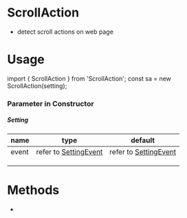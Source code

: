 # ScrollAction
- detect scroll actions on web page

# Usage
import { ScrollAction } from 'ScrollAction';
const sa = new ScrollAction(setting);

### Parameter in Constructor
##### Setting
| name | type | default |
| --- | --- | --- |
| event | refer to [SettingEvent](#SettingEvent) | refer to [SettingEvent](#SettingEvent)|
|  | |  |
|  | |  |
|  | |  |

# Methods
-
